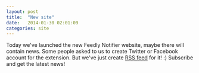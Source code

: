 ```yaml
---
layout: post
title:  "New site"
date:   2014-01-30 02:01:09
categories: site
---
```


Today we've launched the new Feedly Notifier website, maybe there will contain news.
Some people asked to us to create Twitter or Facebook account for the extension.
But we've just create [RSS feed]({{site.ulr}}/feed.xml) for it! :)
Subscribe and get the latest news!